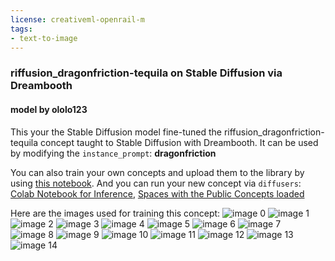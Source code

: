 ```yaml
---
license: creativeml-openrail-m
tags:
- text-to-image
---
```

### riffusion_dragonfriction-tequila on Stable Diffusion via Dreambooth
#### model by ololo123
This your the Stable Diffusion model fine-tuned the riffusion_dragonfriction-tequila concept taught to Stable Diffusion with Dreambooth.
It can be used by modifying the `instance_prompt`: **dragonfriction**

You can also train your own concepts and upload them to the library by using [this notebook](https://colab.research.google.com/github/huggingface/notebooks/blob/main/diffusers/sd_dreambooth_training.ipynb).
And you can run your new concept via `diffusers`: [Colab Notebook for Inference](https://colab.research.google.com/github/huggingface/notebooks/blob/main/diffusers/sd_dreambooth_inference.ipynb), [Spaces with the Public Concepts loaded](https://huggingface.co/spaces/sd-dreambooth-library/stable-diffusion-dreambooth-concepts)

Here are the images used for training this concept:
![image 0](https://huggingface.co/sd-dreambooth-library/riffusion-dragonfriction-tequila/resolve/main/concept_images/12.png)
![image 1](https://huggingface.co/sd-dreambooth-library/riffusion-dragonfriction-tequila/resolve/main/concept_images/6.png)
![image 2](https://huggingface.co/sd-dreambooth-library/riffusion-dragonfriction-tequila/resolve/main/concept_images/7.png)
![image 3](https://huggingface.co/sd-dreambooth-library/riffusion-dragonfriction-tequila/resolve/main/concept_images/8.png)
![image 4](https://huggingface.co/sd-dreambooth-library/riffusion-dragonfriction-tequila/resolve/main/concept_images/1.png)
![image 5](https://huggingface.co/sd-dreambooth-library/riffusion-dragonfriction-tequila/resolve/main/concept_images/10.png)
![image 6](https://huggingface.co/sd-dreambooth-library/riffusion-dragonfriction-tequila/resolve/main/concept_images/5.png)
![image 7](https://huggingface.co/sd-dreambooth-library/riffusion-dragonfriction-tequila/resolve/main/concept_images/9.png)
![image 8](https://huggingface.co/sd-dreambooth-library/riffusion-dragonfriction-tequila/resolve/main/concept_images/13.png)
![image 9](https://huggingface.co/sd-dreambooth-library/riffusion-dragonfriction-tequila/resolve/main/concept_images/2.png)
![image 10](https://huggingface.co/sd-dreambooth-library/riffusion-dragonfriction-tequila/resolve/main/concept_images/3.png)
![image 11](https://huggingface.co/sd-dreambooth-library/riffusion-dragonfriction-tequila/resolve/main/concept_images/4.png)
![image 12](https://huggingface.co/sd-dreambooth-library/riffusion-dragonfriction-tequila/resolve/main/concept_images/11.png)
![image 13](https://huggingface.co/sd-dreambooth-library/riffusion-dragonfriction-tequila/resolve/main/concept_images/15.png)
![image 14](https://huggingface.co/sd-dreambooth-library/riffusion-dragonfriction-tequila/resolve/main/concept_images/14.png)

